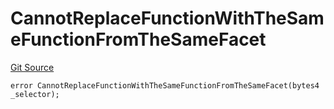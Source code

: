 # CannotReplaceFunctionWithTheSameFunctionFromTheSameFacet
[Git Source](https://github.com/thrackle-io/Tron/blob/0f66d21b157a740e3d9acae765069e378935a031/src/economic/ruleProcessor/nontagged/RuleProcessorDiamondLib.sol)


```solidity
error CannotReplaceFunctionWithTheSameFunctionFromTheSameFacet(bytes4 _selector);
```


